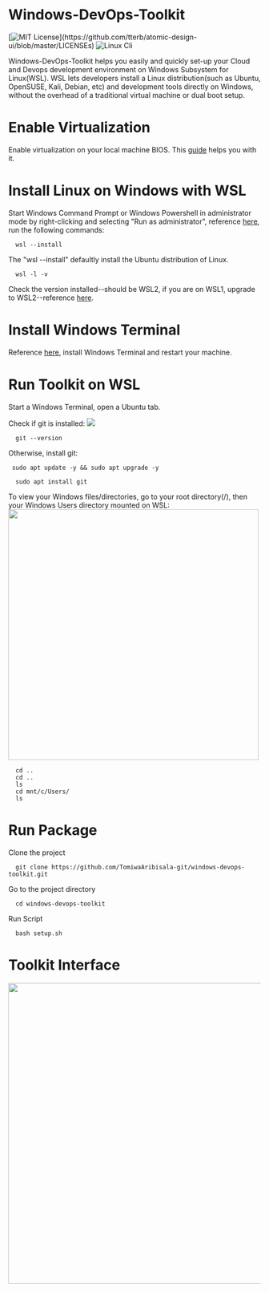 
# Windows-DevOps-Toolkit

[![MIT License](https://img.shields.io/apm/l/atomic-design-ui.svg?)](https://github.com/tterb/atomic-design-ui/blob/master/LICENSEs)
![Linux Cli](https://img.shields.io/badge/Linux-Shell-green)

Windows-DevOps-Toolkit helps you easily and quickly set-up your Cloud and Devops development environment on Windows Subsystem for Linux(WSL). WSL lets developers install a Linux distribution(such as Ubuntu, OpenSUSE, Kali, Debian, etc) and development tools directly on Windows, without the overhead of a traditional virtual machine or dual boot setup.

# Enable Virtualization

Enable virtualization on your local machine BIOS. This [guide](https://support.microsoft.com/en-us/windows/enable-virtualization-on-windows-11-pcs-c5578302-6e43-4b4b-a449-8ced115f58e1) helps you with it. 

# Install Linux on Windows with WSL

Start Windows Command Prompt or Windows Powershell in administrator mode by right-clicking and selecting "Run as administrator", reference [here](https://learn.microsoft.com/en-us/windows/wsl/install), run the following commands:

```
  wsl --install 
```
The "wsl --install" defaultly install the Ubuntu distribution of Linux. 

```
  wsl -l -v 
```
Check the version installed--should be WSL2, if you are on WSL1, upgrade to WSL2--reference [here](https://dev.to/adityakanekar/upgrading-from-wsl1-to-wsl2-1fl9).

# Install Windows Terminal 

Reference [here](https://learn.microsoft.com/en-us/windows/terminal/install), install Windows Terminal and restart your machine. 

# Run Toolkit on WSL

Start a Windows Terminal, open a Ubuntu tab.

Check if git is installed:
<img src="/images/ws1">
```
  git --version
```

Otherwise, install git:
```
 sudo apt update -y && sudo apt upgrade -y 
```
```
  sudo apt install git 
```

To view your Windows files/directories, go to your root directory(/), then your Windows Users directory mounted on WSL:
<img src="/images/ws2" width="500px">
```
  cd ..
  cd ..
  ls
  cd mnt/c/Users/
  ls
```

# Run Package

Clone the project

```
  git clone https://github.com/TomiwaAribisala-git/windows-devops-toolkit.git
```

Go to the project directory

```
  cd windows-devops-toolkit
```

Run Script

```
  bash setup.sh
```
 
# Toolkit Interface

<img src="https://raw.githubusercontent.com/umegbewe/devops-toolkit/main/.../screenshot.png" width="600px">